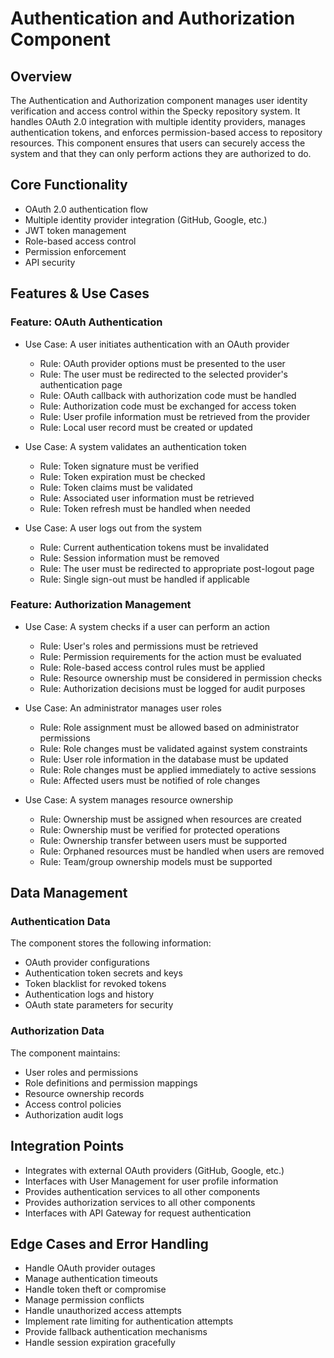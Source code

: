 # Authentication and Authorization Component

## Overview

The Authentication and Authorization component manages user identity verification and access control within the Specky repository system. It handles OAuth 2.0 integration with multiple identity providers, manages authentication tokens, and enforces permission-based access to repository resources. This component ensures that users can securely access the system and that they can only perform actions they are authorized to do.

## Core Functionality

- OAuth 2.0 authentication flow
- Multiple identity provider integration (GitHub, Google, etc.)
- JWT token management
- Role-based access control
- Permission enforcement
- API security

## Features & Use Cases

### Feature: OAuth Authentication

- Use Case: A user initiates authentication with an OAuth provider
  - Rule: OAuth provider options must be presented to the user
  - Rule: The user must be redirected to the selected provider's authentication page
  - Rule: OAuth callback with authorization code must be handled
  - Rule: Authorization code must be exchanged for access token
  - Rule: User profile information must be retrieved from the provider
  - Rule: Local user record must be created or updated

- Use Case: A system validates an authentication token
  - Rule: Token signature must be verified
  - Rule: Token expiration must be checked
  - Rule: Token claims must be validated
  - Rule: Associated user information must be retrieved
  - Rule: Token refresh must be handled when needed

- Use Case: A user logs out from the system
  - Rule: Current authentication tokens must be invalidated
  - Rule: Session information must be removed
  - Rule: The user must be redirected to appropriate post-logout page
  - Rule: Single sign-out must be handled if applicable

### Feature: Authorization Management

- Use Case: A system checks if a user can perform an action
  - Rule: User's roles and permissions must be retrieved
  - Rule: Permission requirements for the action must be evaluated
  - Rule: Role-based access control rules must be applied
  - Rule: Resource ownership must be considered in permission checks
  - Rule: Authorization decisions must be logged for audit purposes

- Use Case: An administrator manages user roles
  - Rule: Role assignment must be allowed based on administrator permissions
  - Rule: Role changes must be validated against system constraints
  - Rule: User role information in the database must be updated
  - Rule: Role changes must be applied immediately to active sessions
  - Rule: Affected users must be notified of role changes

- Use Case: A system manages resource ownership
  - Rule: Ownership must be assigned when resources are created
  - Rule: Ownership must be verified for protected operations
  - Rule: Ownership transfer between users must be supported
  - Rule: Orphaned resources must be handled when users are removed
  - Rule: Team/group ownership models must be supported

## Data Management

### Authentication Data

The component stores the following information:
- OAuth provider configurations
- Authentication token secrets and keys
- Token blacklist for revoked tokens
- Authentication logs and history
- OAuth state parameters for security

### Authorization Data

The component maintains:
- User roles and permissions
- Role definitions and permission mappings
- Resource ownership records
- Access control policies
- Authorization audit logs

## Integration Points

- Integrates with external OAuth providers (GitHub, Google, etc.)
- Interfaces with User Management for user profile information
- Provides authentication services to all other components
- Provides authorization services to all other components
- Interfaces with API Gateway for request authentication

## Edge Cases and Error Handling

- Handle OAuth provider outages
- Manage authentication timeouts
- Handle token theft or compromise
- Manage permission conflicts
- Handle unauthorized access attempts
- Implement rate limiting for authentication attempts
- Provide fallback authentication mechanisms
- Handle session expiration gracefully